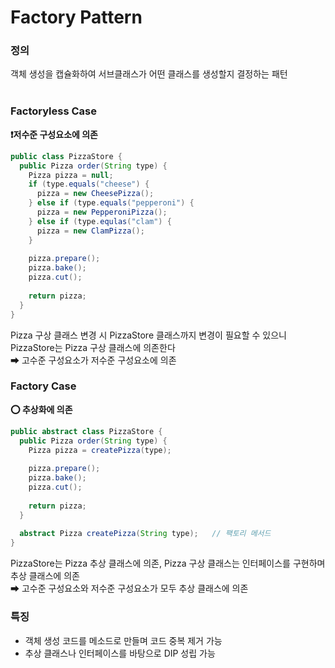 # Factory Pattern
### 정의
객체 생성을 캡슐화하여 서브클래스가 어떤 클래스를 생성할지 결정하는 패턴
<br>
<br>
### Factoryless Case
<b>❗저수준 구성요소에 의존</b>
```java
public class PizzaStore {
  public Pizza order(String type) {
    Pizza pizza = null;
    if (type.equals("cheese") {
      pizza = new CheesePizza();
    } else if (type.equals("pepperoni") {
      pizza = new PepperoniPizza();
    } else if (type.equlas("clam") {
      pizza = new ClamPizza();
    }
    
    pizza.prepare();
    pizza.bake();
    pizza.cut();
    
    return pizza;
  }
}
```
Pizza 구상 클래스 변경 시 PizzaStore 클래스까지 변경이 필요할 수 있으니 PizzaStore는 Pizza 구상 클래스에 의존한다
<br>
➡ 고수준 구성요소가 저수준 구성요소에 의존
### Factory Case
<b> ⭕ 추상화에 의존</b>
```java
public abstract class PizzaStore {
  public Pizza order(String type) {
    Pizza pizza = createPizza(type);
    
    pizza.prepare();
    pizza.bake();
    pizza.cut();
    
    return pizza;
  }
  
  abstract Pizza createPizza(String type);   // 팩토리 메서드
}
```
PizzaStore는 Pizza 추상 클래스에 의존, Pizza 구상 클래스는 인터페이스를 구현하며 추상 클래스에 의존
<br>
➡ 고수준 구성요소와 저수준 구성요소가 모두 추상 클래스에 의존
### 특징
- 객체 생성 코드를 메소드로 만들며 코드 중복 제거 가능
- 추상 클래스나 인터페이스를 바탕으로 DIP 성립 가능

